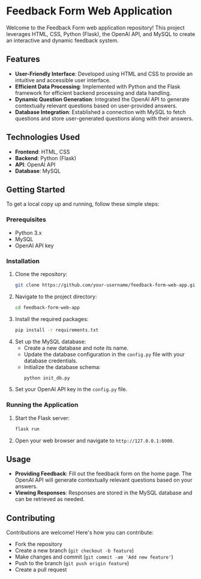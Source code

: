 # Feedback Form Web Application

Welcome to the Feedback Form web application repository! This project leverages HTML, CSS, Python (Flask), the OpenAI API, and MySQL to create an interactive and dynamic feedback system.

## Features

- **User-Friendly Interface**: Developed using HTML and CSS to provide an intuitive and accessible user interface.
- **Efficient Data Processing**: Implemented with Python and the Flask framework for efficient backend processing and data handling.
- **Dynamic Question Generation**: Integrated the OpenAI API to generate contextually relevant questions based on user-provided answers.
- **Database Integration**: Established a connection with MySQL to fetch questions and store user-generated questions along with their answers.

## Technologies Used

- **Frontend**: HTML, CSS
- **Backend**: Python (Flask)
- **API**: OpenAI API
- **Database**: MySQL

## Getting Started

To get a local copy up and running, follow these simple steps:

### Prerequisites

- Python 3.x
- MySQL
- OpenAI API key

### Installation

1. Clone the repository:
   ```sh
   git clone https://github.com/your-username/feedback-form-web-app.git
   ```
2. Navigate to the project directory:
   ```sh
   cd feedback-form-web-app
   ```
3. Install the required packages:
   ```sh
   pip install -r requirements.txt
   ```
4. Set up the MySQL database:
   - Create a new database and note its name.
   - Update the database configuration in the `config.py` file with your database credentials.
   - Initialize the database schema:
     ```sh
     python init_db.py
     ```
5. Set your OpenAI API key in the `config.py` file.

### Running the Application

1. Start the Flask server:
   ```sh
   flask run
   ```
2. Open your web browser and navigate to `http://127.0.0.1:8000`.

## Usage

- **Providing Feedback**: Fill out the feedback form on the home page. The OpenAI API will generate contextually relevant questions based on your answers.
- **Viewing Responses**: Responses are stored in the MySQL database and can be retrieved as needed.

## Contributing

Contributions are welcome! Here's how you can contribute:
- Fork the repository
- Create a new branch (`git checkout -b feature`)
- Make changes and commit (`git commit -am 'Add new feature'`)
- Push to the branch (`git push origin feature`)
- Create a pull request


